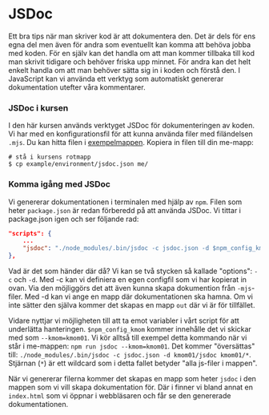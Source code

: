 # JSDoc

Ett bra tips när man skriver kod är att dokumentera den. Det är dels för ens egna del men även för andra som eventuellt kan komma att behöva jobba med koden. För en själv kan det handla om att man kommer tillbaka till kod man skrivit tidigare och behöver friska upp minnet. För andra kan det helt enkelt handla om att man behöver sätta sig in i koden och förstå den. I JavaScript kan vi använda ett verktyg som automatiskt genererar dokumentation utefter våra kommentarer.

### JSDoc i kursen

I den här kursen används verktyget JSDoc för dokumenteringen av koden. Vi har med en konfigurationsfil för att kunna använda filer med filändelsen `.mjs`. Du kan hitta filen i [exempelmappen](../../example/environment). Kopiera in filen till din me-mapp:

```console
# stå i kursens rotmapp
$ cp example/environment/jsdoc.json me/
```

### Komma igång med JSDoc

Vi genererar dokumentationen i terminalen med hjälp av `npm`. Filen som heter `package.json` är redan förberedd på att använda JSDoc. Vi tittar i package.json igen och ser följande rad:

```json
"scripts": {
    ...
    "jsdoc": "./node_modules/.bin/jsdoc -c jsdoc.json -d $npm_config_kmom/jsdoc $npm_config_kmom/*"
},
```

Vad är det som händer där då? Vi kan se två stycken så kallade "options": `-c` och `-d`. Med -c kan vi definiera en egen configfil som vi har kopierat in ovan. Via den möjliggörs det att även kunna skapa dokumention från `-mjs`-filer. Med -d kan vi ange en mapp där dokumentationen ska hamna. Om vi inte sätter den själva kommer det skapas en mapp `out` där vi är för tillfället.

Vidare nyttjar vi möjligheten till att ta emot variabler i vårt script för att underlätta hanteringen. `$npm_config_kmom` kommer innehålle det vi skickar med som `--kmom=kmom01`. Vi kör alltså till exempel detta kommando när vi står i me-mappen: `npm run jsdoc --kmom=kmom01`. Det kommer "översättas" till: `./node_modules/.bin/jsdoc -c jsdoc.json -d kmom01/jsdoc kmom01/*`. Stjärnan (`*`) är ett wildcard som i detta fallet betyder "alla js-filer i mappen".

När vi genererar filerna kommer det skapas en mapp som heter `jsdoc` i den mappen som vi vill skapa dokumentation för. Där i finner vi bland annat en `index.html` som vi öppnar i webbläsaren och får se den genererade dokumentationen.
